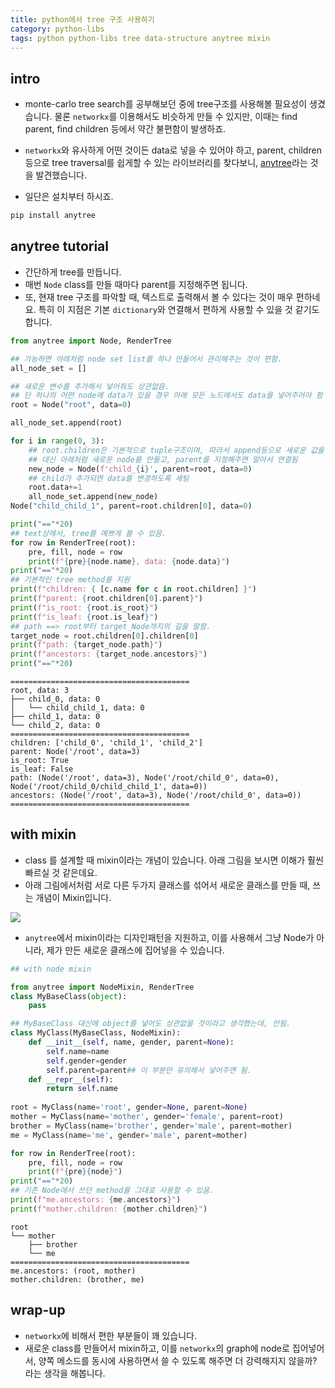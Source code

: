 ```yaml
---
title: python에서 tree 구조 사용하기 
category: python-libs
tags: python python-libs tree data-structure anytree mixin
---
```


## intro

- monte-carlo tree search를 공부해보던 중에 tree구조를 사용해볼 필요성이 생겼습니다. 물론 `networkx`를 이용해서도 비슷하게 만들 수 있지만, 이때는 find parent, find children 등에서 약간 불편함이 발생하죠. 
- `networkx`와 유사하게 어떤 것이든 data로 넣을 수 있어야 하고, parent, children 등으로 tree traversal를 쉽게할 수 있는 라이브러리를 찾다보니, [anytree](https://anytree.readthedocs.io/en/latest/)라는 것을 발견했습니다. 

- 일단은 설치부터 하시죠. 

```bash
pip install anytree
```

## anytree tutorial 

- 간단하게 tree를 만듭니다. 
- 매번 `Node` class를 만들 때마다 parent를 지정해주면 됩니다. 
- 또, 현재 tree 구조를 파악할 때, 텍스트로 출력해서 볼 수 있다는 것이 매우 편하네요. 특히 이 지점은 기본 `dictionary`와 연결해서 편하게 사용할 수 있을 것 같기도 합니다. 

```python
from anytree import Node, RenderTree

## 가능하면 아래처럼 node set list를 하나 만들어서 관리해주는 것이 편함. 
all_node_set = []

## 새로운 변수를 추가해서 넣어줘도 상관없음. 
## 단 하나의 어떤 node에 data가 있을 경우 아래 모든 노드에서도 data를 넣어주어야 함
root = Node("root", data=0)

all_node_set.append(root)

for i in range(0, 3):
    ## root.children은 기본적으로 tuple구조이며, 따라서 append등으로 새로운 값을 넣어줄 수 없음
    ## 대신 아래처럼 새로운 node를 만들고, parent를 지정해주면 알아서 연결됨 
    new_node = Node(f'child_{i}', parent=root, data=0)
    ## child가 추가되면 data를 변경하도록 세팅 
    root.data+=1
    all_node_set.append(new_node)
Node("child_child_1", parent=root.children[0], data=0)

print("=="*20)
## text상에서, tree를 예쁘게 볼 수 있음. 
for row in RenderTree(root):
    pre, fill, node = row
    print(f"{pre}{node.name}, data: {node.data}")
print("=="*20)
## 기본적인 tree method를 지원
print(f"children: { [c.name for c in root.children] }")
print(f"parent: {root.children[0].parent}")
print(f"is_root: {root.is_root}")
print(f"is_leaf: {root.is_leaf}")
## path ==> root부터 target_Node까지의 길을 말함. 
target_node = root.children[0].children[0]
print(f"path: {target_node.path}")
print(f"ancestors: {target_node.ancestors}")
print("=="*20)
```

```
========================================
root, data: 3
├── child_0, data: 0
│   └── child_child_1, data: 0
├── child_1, data: 0
└── child_2, data: 0
========================================
children: ['child_0', 'child_1', 'child_2']
parent: Node('/root', data=3)
is_root: True
is_leaf: False
path: (Node('/root', data=3), Node('/root/child_0', data=0), Node('/root/child_0/child_child_1', data=0))
ancestors: (Node('/root', data=3), Node('/root/child_0', data=0))
========================================
```

## with mixin 

- class 를 설계할 때 mixin이라는 개념이 있습니다. 아래 그림을 보시면 이해가 훨씬 빠르실 것 같은데요. 
- 아래 그림에서처럼 서로 다른 두가지 클래스를 섞어서 새로운 클래스를 만들 때, 쓰는 개념이 Mixin입니다. 

![](https://stonzeteam.github.io/assets/img/160611_interface.png)

- `anytree`에서 mixin이라는 디자인패턴을 지원하고, 이를 사용해서 그냥 Node가 아니라, 제가 만든 새로운 클래스에 집어넣을 수 있습니다. 

```python
## with node mixin

from anytree import NodeMixin, RenderTree
class MyBaseClass(object):
    pass

## MyBaseClass 대신에 object를 넣어도 상관없을 것이라고 생각했는데, 안됨. 
class MyClass(MyBaseClass, NodeMixin):
    def __init__(self, name, gender, parent=None):
        self.name=name
        self.gender=gender
        self.parent=parent## 이 부분만 유의해서 넣어주면 됨. 
    def __repr__(self):
        return self.name
        
root = MyClass(name='root', gender=None, parent=None)
mother = MyClass(name='mother', gender='female', parent=root)
brother = MyClass(name='brother', gender='male', parent=mother)
me = MyClass(name='me', gender='male', parent=mother)

for row in RenderTree(root):
    pre, fill, node = row
    print(f"{pre}{node}")
print("=="*20)
## 기존 Node에서 쓰던 method를 그대로 사용할 수 있음. 
print(f"me.ancestors: {me.ancestors}")
print(f"mother.children: {mother.children}")
```

```
root
└── mother
    ├── brother
    └── me
========================================
me.ancestors: (root, mother)
mother.children: (brother, me)
```

## wrap-up

- `networkx`에 비해서 편한 부분들이 꽤 있습니다. 
- 새로운 class를 만들어서 mixin하고, 이를 `networkx`의 graph에 node로 집어넣어서, 양쪽 메소드를 동시에 사용하면서 쓸 수 있도록 해주면 더 강력해지지 않을까? 라는 생각을 해봅니다. 


